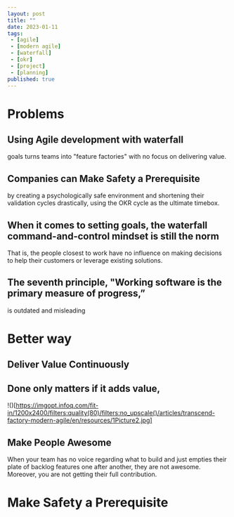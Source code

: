 ```yaml
---
layout: post
title: ""
date: 2023-01-11
tags:
 - [agile]
 - [modern agile]
 - [waterfall]
 - [okr]
 - [project]
 - [planning]
published: true
---
```


# Problems

## Using Agile development with waterfall 
goals turns teams into "feature factories" with no focus on delivering value.

## Companies can Make Safety a Prerequisite 
by creating a psychologically safe environment and shortening their validation cycles drastically, using the OKR cycle as the ultimate timebox.

## When it comes to setting goals, the waterfall command-and-control mindset is still the norm
That is, the people closest to work have no influence on making decisions to help their customers or leverage existing solutions.

## The seventh principle, "Working software is the primary measure of progress,” 
is outdated and misleading

# Better way 

## Deliver Value Continuously

## Done only matters if it adds value, 
!()[https://imgopt.infoq.com/fit-in/1200x2400/filters:quality(80)/filters:no_upscale()/articles/transcend-factory-modern-agile/en/resources/1Picture2.jpg]

## Make People Awesome
When your team has no voice regarding what to build and just empties their plate of backlog features one after another, they are not awesome. Moreover, you are not getting their full contribution.

# Make Safety a Prerequisite
